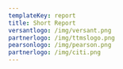 ```yaml
---
templateKey: report
title: Short Report
versantlogo: /img/versant.png
partnerlogo: /img/ttmslogo.png
pearsonlogo: /img/pearson.png
partnerlogo: /img/citi.png
---
```



